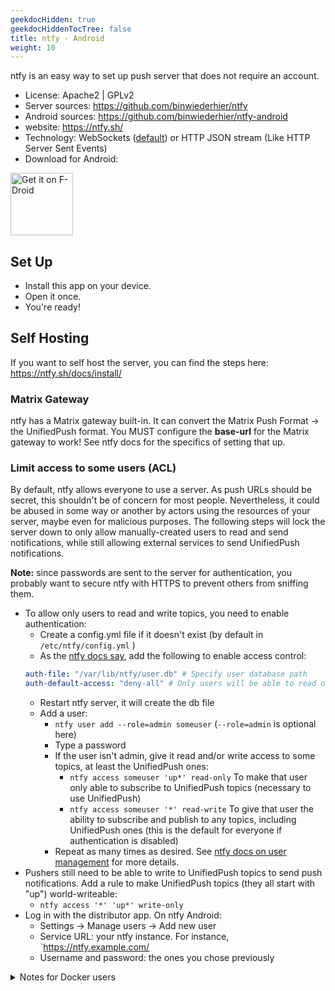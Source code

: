 ```yaml
---
geekdocHidden: true
geekdocHiddenTocTree: false
title: ntfy - Android
weight: 10
---
```


ntfy is an easy way to set up push server that does not require an account.

* License: Apache2 | GPLv2
* Server sources: <https://github.com/binwiederhier/ntfy>
* Android sources: <https://github.com/binwiederhier/ntfy-android>
* website: <https://ntfy.sh/>
* Technology: WebSockets ([default](https://ntfy.sh/docs/deprecations/#android-app-websockets-will-become-the-default-connection-protocol)) or HTTP JSON stream (Like HTTP Server Sent Events)
* Download for Android:

[<img alt="Get it on F-Droid" src="/img/f-droid-badge.png" height=100 >](https://f-droid.org/packages/io.heckel.ntfy)

## Set Up

* Install this app on your device.
* Open it once.
* You're ready!

## Self Hosting

If you want to self host the server, you can find the steps here: <https://ntfy.sh/docs/install/>

### Matrix Gateway

ntfy has a Matrix gateway built-in. It can convert the Matrix Push Format -> the UnifiedPush format. You MUST configure the **base-url** for the Matrix gateway to work! See ntfy docs for the specifics of setting that up.

### Limit access to some users (ACL)

By default, ntfy allows everyone to use a server.
As push URLs should be secret, this shouldn't be of concern for most people.
Nevertheless, it could be abused in some way or another by actors using the resources of your server, maybe even for malicious purposes.
The following steps will lock the server down to only allow manually-created users to read and send notifications, while still allowing external services to send UnifiedPush notifications.

**Note:** since passwords are sent to the server for authentication, you probably want to secure ntfy with HTTPS to prevent others from sniffing them.

* To allow only users to read and write topics, you need to enable authentication:
  * Create a config.yml file if it doesn't exist (by default in `/etc/ntfy/config.yml` )
  * As the [ntfy docs say](https://ntfy.sh/docs/config/#example-private-instance), add the following to enable access control:
  ```yaml
  auth-file: "/var/lib/ntfy/user.db" # Specify user database path
  auth-default-access: "deny-all" # Only users will be able to read or write topics
  ```
  * Restart ntfy server, it will create the db file
  * Add a user:
    * `ntfy user add --role=admin someuser` (`--role=admin` is optional here)
    * Type a password
    * If the user isn't admin, give it read and/or write access to some topics, at least the UnifiedPush ones:
      * `ntfy access someuser 'up*' read-only` To make that user only able to subscribe to UnifiedPush topics (necessary to use UnifiedPush)
      * `ntfy access someuser '*' read-write` To give that user the ability to subscribe and publish to any topics, including UnifiedPush ones (this is the default for everyone if authentication is disabled)
    * Repeat as many times as desired. See [ntfy docs on user management](https://ntfy.sh/docs/config/#users-and-roles) for more details.
* Pushers still need to be able to write to UnifiedPush topics to send push notifications. Add a rule to make UnifiedPush topics (they all start with "up") world-writeable:
    * `ntfy access '*' 'up*' write-only`
* Log in with the distributor app. On ntfy Android:
  * Settings -> Manage users -> Add new user
  * Service URL: your ntfy instance. For instance, `https://ntfy.example.com/
  * Username and password: the ones you chose previously

<details><summary>Notes for Docker users</summary>

* You might want to adjust the user DB path to something like `/etc/ntfy/user.db`, or mount `/var/lib/ntfy` as a volume to keep it somewhere safe.
* You will probably want to use `docker exec -it ntfy-container-name ntfy` instead of `ntfy` (replace ntfy-container-name with the appropriate one).
  * For instance, with the command `docker exec -it ntfy-container-name ntfy user add --role=admin someuser`
</details>
